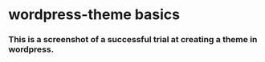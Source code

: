 # wordpress-theme basics

### This is a screenshot of a successful trial at creating a theme in wordpress.


